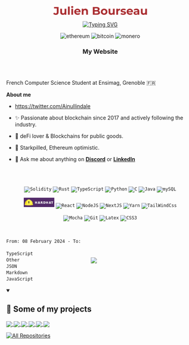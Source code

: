 <p align="center">
  <a href="https://github.com/julienbrs">
    <img width="50%" alt="Hello, I'm Julien, computer science student!" src="./assets/julienbourseau.png" /></a>
</p>

<p align="center">
  <!-- Typing SVG by DenverCoder1 - https://github.com/DenverCoder1/readme-typing-svg -->
    <a href="https://git.io/typing-svg"><img src="https://readme-typing-svg.demolab.com?font=Montserrat&weight=500&size=25&duration=4000&pause=1000&color=B62E32&center=true&width=435&lines=Starkpilled+Web3+Developer;DAO+%26+deFi+Optimistic;Computer+Science++Student" alt="Typing SVG" /></a>
</p>

<!-- Social icons section -->
<!-- <p align="center" style="display: flex; align-items: center; justify-content: center;">
  <a href="https://dev.to/denvercoder1"><img width="32px" alt="Github" title="Github" src="./assets/github.png"></a>
  &#8287;&#8287;&#8287;&#8287;&#8287;
  <a href="https://www.linkedin.com/in/julien-bourseau-ba2239228" alt="Linkedin" title="Linkedin"><img width="32px" src="https://cdn-icons-png.flaticon.com/512/174/174857.png"/></a>
  &#8287;&#8287;&#8287;&#8287;&#8287;
    <a href="https://discord.com/users/115877370937868288"><img width="32px" alt="Discord logo" title="Discord" src="https://upload.wikimedia.org/wikipedia/fr/thumb/4/4f/Discord_Logo_sans_texte.svg/1818px-Discord_Logo_sans_texte.svg.png"/></a>
</p> -->

<!-- Blockchain -->
<div align="center">
<img height="20" alt="ethereum" src="https://img.shields.io/badge/Ethereum-3C3C3D?style=for-the-badge&logo=Ethereum&logoColor=white">
<img height="20" alt="bitcoin" src="https://img.shields.io/badge/Bitcoin-000?style=for-the-badge&logo=bitcoin&logoColor=white">
<img height="20" alt="monero" src="https://img.shields.io/badge/monero-FF6600?style=for-the-badge&logo=monero&logoColor=white">
<h3><a href="https://julienbrs-github-io.vercel.app/" style="text-decoration: none" >My Website</a> </h3>
</div>



<br />
<br />

French Computer Science Student at Ensimag, Grenoble 🇫🇷 


**About me**

- https://twitter.com/Ainullindale

- ✨ Passionate about blockchain since 2017 and actively following the industry.

- 💊 deFi lover & Blockchains for public goods.

- 🐺 Starkpilled, Ethereum optimistic.

- 💬 Ask me about anything on **[Discord](https://discord.com/users/115877370937868288)** or **[LinkedIn](https://www.linkedin.com/in/julien-bourseau-ba2239228)**

<br />
<br />

<div align="center">

<!-- Coding Languages -->

<code><img height="30" alt="Solidity" src="https://img.shields.io/badge/Solidity-%23363636.svg?style=for-the-badge&logo=solidity&logoColor=white)"></code>
<code><img height="30" alt="Rust" src="https://img.shields.io/badge/rust-%23000000.svg?style=for-the-badge&logo=rust&logoColor=white)"></code>
<code><img height="30" alt="TypeScript" src="https://img.shields.io/badge/typescript-%23007ACC.svg?style=for-the-badge&logo=typescript&logoColor=white)"></code>
<code><img height="30" alt="Python" src="https://img.shields.io/badge/python-3670A0?style=for-the-badge&logo=python&logoColor=ffdd54)"></code>
<code><img height="30" alt="C" src="https://img.shields.io/badge/c-%2300599C.svg?style=for-the-badge&logo=c&logoColor=white"></code>
<code><img height="30" alt="Java" src="https://img.shields.io/badge/java-%23ED8B00.svg?style=for-the-badge&logo=java&logoColor=white"></code>
<code><img height="30" alt="mySQL" src="https://img.shields.io/badge/mysql-%2300f.svg?style=for-the-badge&logo=mysql&logoColor=white"></code>
<br/>

<!-- Frameworks -->

<code><img height="25" alt="Hardhat" src="./assets/hardhat_badge.png"></code>
<code><img height="25" alt="React" src="https://img.shields.io/badge/react-%2320232a.svg?style=for-the-badge&logo=react&logoColor=%2361DAFB"></code>
<code><img height="25" alt="NodeJS" src="https://img.shields.io/badge/node.js-6DA55F?style=for-the-badge&logo=node.js&logoColor=white"></code>
<code><img height="25" alt="NextJS" src="https://img.shields.io/badge/Next-black?style=for-the-badge&logo=next.js&logoColor=white"></code>
<code><img height="25" alt="Yarn" src="https://img.shields.io/badge/yarn-%232C8EBB.svg?style=for-the-badge&logo=yarn&logoColor=white"></code>
<code><img height="25" alt="TailWindCss" src="https://img.shields.io/badge/tailwindcss-%2338B2AC.svg?style=for-the-badge&logo=tailwind-css&logoColor=white"></code>

<code><img height="25" alt="Mocha" src="https://img.shields.io/badge/-mocha-%238D6748?style=for-the-badge&logo=mocha&logoColor=white"></code>
<code><img height="25" alt="Git" src="https://img.shields.io/badge/git-%23F05033.svg?style=for-the-badge&logo=git&logoColor=white)"></code>
<code><img height="25" alt="Latex" src="https://img.shields.io/badge/latex-%22508080.svg?style=for-the-badge&logo=latex&logoColor=white)"></code>
<code><img height="25" alt="CSS3" src="https://img.shields.io/badge/css3-%231572B6.svg?style=for-the-badge&logo=css3&logoColor=white)"></code>

</div>

<br />
<div style="display: flex; 	justify-content: space-between;	align-items: center;">
<div style="width: 40%">
<!--START_SECTION:waka-->

```txt
From: 08 February 2024 - To: 15 February 2024

TypeScript                   ████████████████████████▒   97.95 %
Other                        ▒░░░░░░░░░░░░░░░░░░░░░░░░   01.10 %
JSON                         ░░░░░░░░░░░░░░░░░░░░░░░░░   00.59 %
Markdown                     ░░░░░░░░░░░░░░░░░░░░░░░░░   00.19 %
JavaScript                   ░░░░░░░░░░░░░░░░░░░░░░░░░   00.17 %
```

<!--END_SECTION:waka-->
<!-- <a href="https://wakatime.com/@47c0ba3b-9961-469f-8938-e2382f0646f1"><img src="https://wakatime.com/badge/user/47c0ba3b-9961-469f-8938-e2382f0646f1.svg" alt="Total time coded since Nov 12 2022" /></a> -->
</div >
<div style="width: 55%">
<a href="https://github.com/julienbrs/github-readme-stats"><img align="center" src="https://github-readme-stats-sigma-five.vercel.app/api/top-langs/?username=julienbrs&layout=compact&theme=buefy&hide_border=true" /></a>
</div>
</div>

<details open> 
  <summary><h2>📘 Some of my projects</h2></summary>

  <!-- Repo info cards - https://github.com/anuraghazra/github-readme-stats -->
  <!-- Small repo cards (fork) - https://github.com/DenverCoder1/github-readme-stats -->
  <p align="left">

  <a href="https://github.com/julio4/zap">
  <img align="center" src="https://github-readme-stats-sigma-five.vercel.app/api/pin/?username=julio4&repo=zap" />
</a>
  <a href="https://github.com/julienbrs/Zk-ProofsMixer">
  <img align="center"  src="https://github-readme-stats-sigma-five.vercel.app/api/pin/?username=julienbrs&repo=Zk-ProofsMixer" />
</a>
<a href="https://github.com/julienbrs/kryptosphere-ensimag/">
<img align="center" src="https://github-readme-stats-sigma-five.vercel.app/api/pin/?username=julienbrs&repo=kryptosphere-ensimag" />
</a>
  <a href="https://github.com/julio4/sapo-fevm">
  <img align="center" src="https://github-readme-stats-sigma-five.vercel.app/api/pin/?username=julienbrs&repo=Sapo-FEVM" />
</a>
  <a href="https://github.com/julio4/eth-soul">
  <img align="center" src="https://github-readme-stats-sigma-five.vercel.app/api/pin/?username=julio4&repo=eth-soul" />
</a>
  <a href="https://github.com/julienbrs/fire-extinguishing-simulation">
  <img align="center" src="https://github-readme-stats-sigma-five.vercel.app/api/pin/?username=julienbrs&repo=fire-extinguishing-simulation" />
</a>
</p>


<a href="https://github.com/julienbrs?tab=repositories&sort=stargazers"><img alt="All Repositories" title="All Repositories" src="https://custom-icon-badges.demolab.com/badge/-Click%20Here%20For%20All%20My%20Repos-161B22?style=for-the-badge&logoColor=white&logo=repo"/></a>

</details>

<br />
<!-- 
<a href="https://twitter.com/anuraghazru">
  <img align="right" alt="Anurag Hazra | Twitter" width="21px" src="https://raw.githubusercontent.com/anuraghazra/anuraghazra/master/assets/twitter.svg" />
</a>
<a href="https://codesandbox.io/u/anuraghazra">
  <img align="right" alt="Anurag Hazra | CodeSandbox" width="20px" src="https://raw.githubusercontent.com/anuraghazra/anuraghazra/master/assets/codesandbox.svg" />
</a>
 -->
